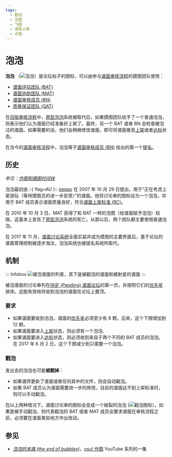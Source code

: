 ```yaml
---
tags:
  - 戳泡
  - 泡图
  - 飞图
  - 谱面上架
  - 点图
---
```


# 泡泡

**泡泡** （![泡泡](/wiki/shared/icon/bubble.gif)）是论坛帖子的图标，可以由参与[谱面审核流程](/wiki/Beatmap_ranking_procedure)的摸图团队使用：

- [谱面评估团队 (BAT)](/wiki/People/Beatmap_Appreciation_Team)
- [谱面协助团队 (MAT)](/wiki/People/Mapping_Assistance_Team)
- [谱面审核成员 (BN)](/wiki/People/Beatmap_Nominators)
- [质量保证团队 (QAT)](/wiki/People/Quality_Assurance_Team)

在[旧版审核流程](/wiki/Modding/Forum_modding)中，[原型泡泡](/wiki/Modding/Proto-bubble)系统被取代后，如果摸图团队给予了一个普通泡泡，则表示他们认为谱面已经准备好上架了。最终，另一个 BAT 或者 BN 会检查被泡过的谱面。如果需要的话，他们会稍微修改谱面，即可将谱面推至[上架](/wiki/Beatmap/Category#上架-(ranked))或者[达标](/wiki/Beatmap/Category#达标-(approved))状态。

在当今的[谱面审核流程](/wiki/Beatmap_ranking_procedure)中，泡泡等于[谱面审核成员 (BN)](/wiki/People/Beatmap_Nominators) 给出的第一个[提名](/wiki/Beatmap_ranking_procedure#nominations)。

## 历史

*参见：[作图和摸图时间线](/wiki/History_of_osu!/Mapping_and_modding_timeline)*

泡泡最初由 ::{ flag=AU }:: [peppy](/wiki/People/peppy) 在 2007 年 10 月 29 日提出，用于“正在考虑上架游玩（等待摸图员的进一步反馈）”的谱面。他将讨论串的图标设为一个泡泡，并用于 BAT 成员表示谱面质量良好，符合[谱面上架标准 (RC)](/wiki/Ranking_criteria)。<!-- internal reference: https://osu.ppy.sh/community/forums/topics/619 -->

在 2010 年 10 月 3 日，MAT 获得了和 BAT 一样的泡图（给谱面赋予泡泡）权限。<!-- internal reference: https://osu.ppy.sh/community/forums/topics/38403 -->这基本上宣告了[原型泡泡](/wiki/Modding/Proto-bubble)系统的死亡。从那以后，两个团队都主要使用普通泡泡。

在 2017 年 11 月，[谱面讨论系统](/wiki/Beatmap_discussion)全面实装并成为摸图的主要界面后，基于论坛的谱面管理控制被逐步淘汰，泡泡系统也被提名系统所取代。

## 机制

::: Infobox
![](img/list-of-bubbles.png "被泡谱面的列表，其下是被戳泡的谱面和被射星的谱面")
:::

被泡谱面的讨论串列在[待定 (Pending) 谱面论坛](https://osu.ppy.sh/community/forums/6)的第一页，并按照它们的[优先星](/wiki/Modding/Star_priority)排序。这能有效地将收到泡泡的谱面在论坛上置顶。

### 要求

- 如果谱面要收到泡泡，谱面的[优先星](/wiki/Modding/Star_priority)必须至少有 8 颗。后来，这个下限增加到 12 颗<!-- internal source: https://osu.ppy.sh/community/forums/posts/280845 -->。
- 如果谱面要进入[上架](/wiki/Beatmap/Category#上架-(ranked))状态，则必须有一个泡泡、
- 如果谱面要进入[达标](/wiki/Beatmap/Category#达标-(approved))状态，则必须收到来自于两个不同的 BAT 成员的泡泡。在 2017 年 6 月 2 日，这个下限减少到只需要一个泡泡<!-- internal source: https://osu.ppy.sh/community/forums/topics/631077?start=6050796 -->。

### 戳泡

发出去的泡泡也可能**被戳掉**：

- 如果谱师更新了谱面或者任何其中的文件，则会自动戳泡。
- 如果 BAT 成员认为谱面需要进一步的修改，目前的谱面达不到上架标准时，则可以手动戳泡。

在以上两种情况下，谱面讨论串的图标会变成一个破裂的泡泡 (![戳泡图标](/wiki/shared/icon/bubble-pop.gif)）。如果是被手动戳泡，则代表戳泡的 BAT 或者 MAT 成员会要求谱面在审核流程之前，必须要在谱面某些地方作出改动。

## 参见

- *[泡泡的末路 (the end of bubbles)](https://www.youtube.com/watch?v=9Za-1_hxkxE)*，[osu! 作图](/wiki/Community/Video_series/osu!mapping) YouTube 系列的一集
